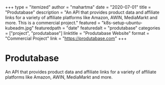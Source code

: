 +++
type = "itemized"
author = "mahartma"
date = "2020-07-01"
title = "Produtabase"
description = "An API that provides product data and affiliate links for a variety of affiliate platforms like Amazon, AWIN, MediaMarkt and more. This is a commercial project."
featured = "k8s-setup-ubuntu-kubeadm.jpg"
featuredpath = "date"
featuredalt = "produtabase"
categories = ["project", "produtabase"]
linktitle = "Produtabase Website"
format = "Commercial Project"
link = "https://produtabase.com"
+++

# Produtabase

An API that provides product data and affiliate links for a variety of affiliate platforms like Amazon, AWIN, MediaMarkt and more.